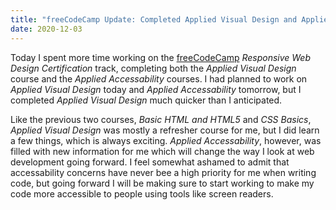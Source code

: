 ```yaml
---
title: "freeCodeCamp Update: Completed Applied Visual Design and Applied Accessability"
date: 2020-12-03
---
```

Today I spent more time working on the [freeCodeCamp](https://freecodecamp.org) *Responsive Web Design Certification* track, completing both the *Applied Visual Design* course and the *Applied Accessability* courses. I had planned to work on *Applied Visual Design* today and *Applied Accessability* tomorrow, but I completed *Applied Visual Design* much quicker than I anticipated.

Like the previous two courses, *Basic HTML and HTML5* and *CSS Basics*, *Applied Visual Design* was mostly a refresher course for me, but I did learn a few things, which is always exciting. *Applied Accessability*, however, was filled with new information for me which will change the way I look at web development going forward. I feel somewhat ashamed to admit that accessability concerns have never bee a high priority for me when writing code, but going forward I will be making sure to start working to make my code more accessible to people using tools like screen readers.
